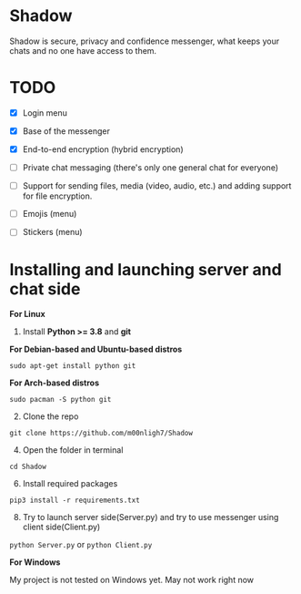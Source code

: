 # Shadow
Shadow is secure, privacy and confidence messenger, what keeps your chats and no one have access to them.

# TODO
- [x] Login menu
- [x] Base of the messenger
- [x] End-to-end encryption (hybrid encryption)
- [ ] Private chat messaging (there's only one general chat for everyone)
- [ ] Support for sending files, media (video, audio, etc.) and adding support for file encryption.
- [ ] Emojis (menu)
- [ ] Stickers (menu)



# Installing and launching server and chat side

**For Linux**

1) Install **Python >= 3.8** and **git**

  **For Debian-based and Ubuntu-based distros**
  
  `sudo apt-get install python git`

  **For Arch-based distros**
  
  `sudo pacman -S python git`

2) Clone the repo
   
`git clone https://github.com/m00nligh7/Shadow`

4) Open the folder in terminal
   
`cd Shadow`

6) Install required packages
   
`pip3 install -r requirements.txt`

8) Try to launch server side(Server.py) and try to use messenger using client side(Client.py)
   
`python Server.py` or `python Client.py`

**For Windows**

My project is not tested on Windows yet. May not work right now

